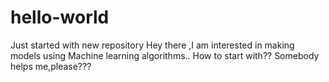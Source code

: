 # hello-world
Just started with new repository
Hey there ,I am interested in making models using Machine learning algorithms..
  How to start with??
   Somebody helps me,please???
